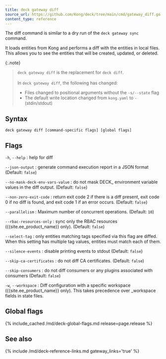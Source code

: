 ```yaml
---
title: deck gateway diff
source_url: https://github.com/Kong/deck/tree/main/cmd/gateway_diff.go
content_type: reference
---
```


The diff command is similar to a dry run of the `deck gateway sync` command.

It loads entities from Kong and performs a diff with
the entities in local files. This allows you to see the entities
that will be created, updated, or deleted.

{:.note}
> `deck gateway diff` is the replacement for `deck diff`. 
> <br><br> In `deck gateway diff`, the following has changed:
> * Files changed to positional arguments without the `-s/--state` flag
> * The default write location changed from `kong.yaml` to `-` (stdin/stdout)

## Syntax

```
deck gateway diff [command-specific flags] [global flags]
```

## Flags

`-h`, `--help`
:  help for diff 

`--json-output`
:  generate command execution report in a JSON format (Default: `false`)

`--no-mask-deck-env-vars-value`
:  do not mask DECK_ environment variable values in the diff output. (Default: `false`)

`--non-zero-exit-code`
:  return exit code 2 if there is a diff present,
exit code 0 if no diff is found,
and exit code 1 if an error occurs. (Default: `false`)

`--parallelism`
:  Maximum number of concurrent operations. (Default: `10`)

`--rbac-resources-only`
:  sync only the RBAC resources ({{site.ee_product_name}} only). (Default: `false`)

`--select-tag`
:  only entities matching tags specified via this flag are diffed.
When this setting has multiple tag values, entities must match each of them.

`--silence-events`
:  disable printing events to stdout (Default: `false`)

`--skip-ca-certificates`
:  do not diff CA certificates. (Default: `false`)

`--skip-consumers`
:  do not diff consumers or any plugins associated with consumers (Default: `false`)

`-w`, `--workspace`
:  Diff configuration with a specific workspace ({{site.ee_product_name}} only).
This takes precedence over _workspace fields in state files.



## Global flags

{% include_cached /md/deck-global-flags.md release=page.release %}

## See also

{% include /md/deck-reference-links.md gateway_links='true' %}
